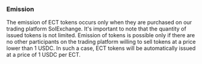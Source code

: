 ### Emission

The emission of ECT tokens occurs only when they are purchased on our trading platform SolExchange. It's important to note that the quantity of issued tokens is not limited. Emission of tokens is possible only if there are no other participants on the trading platform willing to sell tokens at a price lower than 1 USDC. In such a case, ECT tokens will be automatically issued at a price of 1 USDC per ECT.
